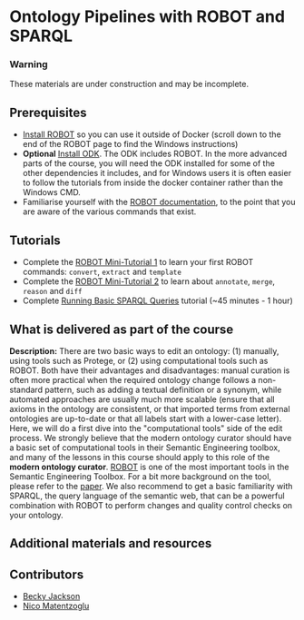 # Ontology Pipelines with ROBOT and SPARQL

### Warning
These materials are under construction and may be incomplete.

## Prerequisites
- [Install ROBOT](http://robot.obolibrary.org) so you can use it outside of Docker (scroll down to the end of the ROBOT page to find the Windows instructions)
- **Optional** [Install ODK](../howto/odk_setup.md). The ODK includes ROBOT. In the more advanced parts of the course, you will need the ODK installed for some of the other dependencies it includes, and for Windows users it is often easier to follow the tutorials from inside the docker container rather than the Windows CMD.
- Familiarise yourself with the [ROBOT documentation](http://robot.obolibrary.org), to the point that you are aware of the various commands that exist.

## Tutorials
- Complete the [ROBOT Mini-Tutorial 1](../tutorial/robot_tutorial_1.md) to learn your first ROBOT commands: `convert`, `extract` and `template`
- Complete the [ROBOT Mini-Tutorial 2](../tutorial/robot_tutorial_2.md) to learn about `annotate`, `merge`, `reason` and `diff`
- Complete [Running Basic SPARQL Queries](https://medium.com/virtuoso-blog/dbpedia-basic-queries-bc1ac172cc09) tutorial (~45 minutes - 1 hour)

## What is delivered as part of the course

**Description:**  There are two basic ways to edit an ontology: (1) manually, using tools such as Protege, or (2) using computational tools such as ROBOT. Both have their advantages and disadvantages: manual curation is often more practical when the required ontology change follows a non-standard pattern, such as adding a textual definition or a synonym, while automated approaches are usually much more scalable (ensure that all axioms in the ontology are consistent, or that imported terms from external ontologies are up-to-date or that all labels start with a lower-case letter). Here, we will do a first dive into the "computational tools" side of the edit process. We strongly believe that the modern ontology curator should have a basic set of computational tools in their Semantic Engineering toolbox, and many of the lessons in this course should apply to this role of the **modern ontology curator**. [ROBOT](http://robot.obolibrary.org/remove) is one of the most important tools in the Semantic Engineering Toolbox. For a bit more background on the tool, please refer to the [paper](https://bmcbioinformatics.biomedcentral.com/articles/10.1186/s12859-019-3002-3). We also recommend to get a basic familiarity with SPARQL, the query language of the semantic web, that can be a powerful combination with ROBOT to perform changes and quality control checks on your ontology.

<!--
We will continue to combine our previous work into workflows for daily ontology development in OBO. First, we will learn a few more ROBOT commands to help us edit and release ontologies: [`merge`](http://robot.obolibrary.org/merge), [`reason`](http://robot.obolibrary.org/reason), and [`annotate`](http://robot.obolibrary.org/annotate). Then, we will get an introduction to [GNU Make](https://www.gnu.org/software/make/) and see how Makefiles are used for creating ontology releases. Finally, we will learn how to use the [Ontology Development Kit](https://github.com/INCATools/ontology-development-kit) (ODK) to start a new ontology and see how ROBOT and Makefiles are combined.

By the end of this unit, you should be able to:
- Find terms from other ontologies to reuse in your ontology
- Extract those terms from the external ontology using ROBOT and import them into your ontology
- Identify ontology design patterns for the logical definitions in your ontology
- Create ROBOT templates using the ontology design patterns and use them to add to your ontology
-->



## Additional materials and resources

## Contributors
- [Becky Jackson](https://orcid.org/0000-0003-4871-5569)
- [Nico Matentzoglu](https://orcid.org/0000-0002-7356-1779)
